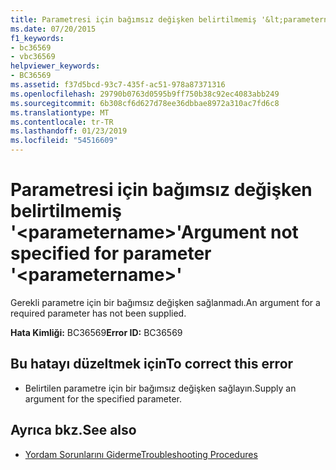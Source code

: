 ```yaml
---
title: Parametresi için bağımsız değişken belirtilmemiş '&lt;parametername&gt;'
ms.date: 07/20/2015
f1_keywords:
- bc36569
- vbc36569
helpviewer_keywords:
- BC36569
ms.assetid: f37d5bcd-93c7-435f-ac51-978a87371316
ms.openlocfilehash: 29790b0763d0595b9ff750b38c92ec4083abb249
ms.sourcegitcommit: 6b308cf6d627d78ee36dbbae8972a310ac7fd6c8
ms.translationtype: MT
ms.contentlocale: tr-TR
ms.lasthandoff: 01/23/2019
ms.locfileid: "54516609"
---
```

# <a name="argument-not-specified-for-parameter-ltparameternamegt"></a><span data-ttu-id="d3df8-102">Parametresi için bağımsız değişken belirtilmemiş '&lt;parametername&gt;'</span><span class="sxs-lookup"><span data-stu-id="d3df8-102">Argument not specified for parameter '&lt;parametername&gt;'</span></span>
<span data-ttu-id="d3df8-103">Gerekli parametre için bir bağımsız değişken sağlanmadı.</span><span class="sxs-lookup"><span data-stu-id="d3df8-103">An argument for a required parameter has not been supplied.</span></span>  
  
 <span data-ttu-id="d3df8-104">**Hata Kimliği:** BC36569</span><span class="sxs-lookup"><span data-stu-id="d3df8-104">**Error ID:** BC36569</span></span>  
  
## <a name="to-correct-this-error"></a><span data-ttu-id="d3df8-105">Bu hatayı düzeltmek için</span><span class="sxs-lookup"><span data-stu-id="d3df8-105">To correct this error</span></span>  
  
-   <span data-ttu-id="d3df8-106">Belirtilen parametre için bir bağımsız değişken sağlayın.</span><span class="sxs-lookup"><span data-stu-id="d3df8-106">Supply an argument for the specified parameter.</span></span>  
  
## <a name="see-also"></a><span data-ttu-id="d3df8-107">Ayrıca bkz.</span><span class="sxs-lookup"><span data-stu-id="d3df8-107">See also</span></span>

- [<span data-ttu-id="d3df8-108">Yordam Sorunlarını Giderme</span><span class="sxs-lookup"><span data-stu-id="d3df8-108">Troubleshooting Procedures</span></span>](../../visual-basic/programming-guide/language-features/procedures/troubleshooting-procedures.md)
